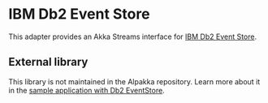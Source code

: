 # IBM Db2 Event Store

This adapter provides an Akka Streams interface for [IBM Db2 Event Store](https://www.ibm.com/support/knowledgecenter/en/SSGNPV_1.1.2/eos?origURL=SSGNPV_1.1.2/eventstore/welcome.html). 


## External library

This library is not maintained in the Alpakka repository.
Learn more about it in the [sample application with Db2 EventStore](https://github.com/IBM/db2-event-store-akka-streams).
